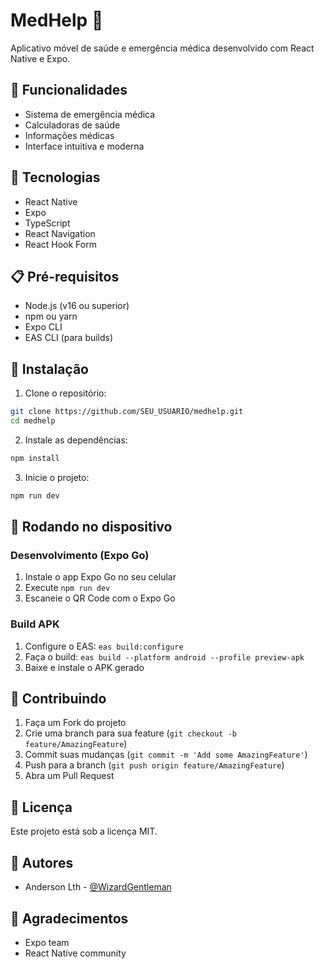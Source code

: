 # MedHelp 🏥

Aplicativo móvel de saúde e emergência médica desenvolvido com React Native e Expo.

## 📱 Funcionalidades

- Sistema de emergência médica
- Calculadoras de saúde
- Informações médicas
- Interface intuitiva e moderna

## 🚀 Tecnologias

- React Native
- Expo
- TypeScript
- React Navigation
- React Hook Form

## 📋 Pré-requisitos

- Node.js (v16 ou superior)
- npm ou yarn
- Expo CLI
- EAS CLI (para builds)

## 🔧 Instalação

1. Clone o repositório:
```bash
git clone https://github.com/SEU_USUARIO/medhelp.git
cd medhelp
```

2. Instale as dependências:
```bash
npm install
```

3. Inicie o projeto:
```bash
npm run dev
```

## 📱 Rodando no dispositivo

### Desenvolvimento (Expo Go)
1. Instale o app Expo Go no seu celular
2. Execute `npm run dev`
3. Escaneie o QR Code com o Expo Go

### Build APK
1. Configure o EAS: `eas build:configure`
2. Faça o build: `eas build --platform android --profile preview-apk`
3. Baixe e instale o APK gerado

## 🤝 Contribuindo

1. Faça um Fork do projeto
2. Crie uma branch para sua feature (`git checkout -b feature/AmazingFeature`)
3. Commit suas mudanças (`git commit -m 'Add some AmazingFeature'`)
4. Push para a branch (`git push origin feature/AmazingFeature`)
5. Abra um Pull Request

## 📄 Licença

Este projeto está sob a licença MIT.

## 👥 Autores

- Anderson Lth - [@WizardGentleman](https://github.com/WizardGentleman)

## 🙏 Agradecimentos

- Expo team
- React Native community
